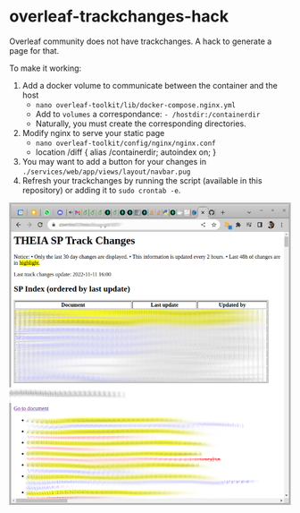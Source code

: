 # overleaf-trackchanges-hack
Overleaf community does not have trackchanges. A hack to generate a page for that.

To make it working:

1. Add a docker volume to communicate between the container and the host
    - `nano overleaf-toolkit/lib/docker-compose.nginx.yml`
    - Add to `volumes` a correspondance: `- /hostdir:/containerdir`
    - Naturally, you must create the corresponding directories.
2. Modify nginx to serve your static page
    - `nano overleaf-toolkit/config/nginx/nginx.conf`
    - location /diff { alias /containerdir; autoindex on; }
3. You may want to add a button for your changes in `./services/web/app/views/layout/navbar.pug`
4. Refresh your trackchanges by running the script (available in this repository) or adding it to `sudo crontab -e`.

![](screenshot.png)
